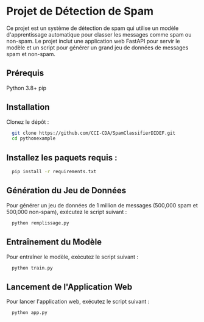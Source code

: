 # Projet de Détection de Spam
Ce projet est un système de détection de spam qui utilise un modèle d'apprentissage automatique pour classer les messages comme spam ou non-spam. Le projet inclut une application web FastAPI pour servir le modèle et un script pour générer un grand jeu de données de messages spam et non-spam.  

## Prérequis
Python 3.8+
pip

## Installation
Clonez le dépôt :  
```bash
  git clone https://github.com/CCI-CDA/SpamClassifierDIDEF.git
  cd pythonexample
```

## Installez les paquets requis :  
```bash
  pip install -r requirements.txt
```
## Génération du Jeu de Données
Pour générer un jeu de données de 1 million de messages (500,000 spam et 500,000 non-spam), 
exécutez le script suivant :
```bash
  python remplissage.py
```

## Entraînement du Modèle

Pour entraîner le modèle, exécutez le script suivant :
```bash
  python train.py
```

## Lancement de l'Application Web

Pour lancer l'application web, exécutez le script suivant :
```bash
  python app.py
```

